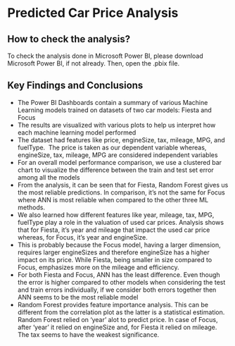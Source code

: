 
# Predicted Car Price Analysis

## How to check the analysis?

To check the analysis done in Microsoft Power BI, please download Microsoft Power BI, if not already. Then, open the .pbix file.

## Key Findings and Conclusions

* The Power BI Dashboards contain a summary of various Machine Learning models trained on datasets of two car models: Fiesta and Focus
*  The results are visualized with various plots to help us interpret how each machine learning model performed
*  The dataset had features like price, engineSize, tax, mileage, MPG, and fuelType.  The price is taken as our dependent variable whereas, engineSize, tax, mileage, MPG are considered independent variables
*  For an overall model performance comparison, we use a clustered bar chart to visualize the difference between the train and test set error among all the models
*  From the analysis, it can be seen that for Fiesta, Random Forest gives us the most reliable predictions. In comparison, it’s not the same for Focus where ANN is most reliable when compared to the other three ML methods.
*  We also learned how different features like year, mileage, tax, MPG, fuelType play a role in the valuation of used car prices. Analysis shows that for Fiesta, it’s year and mileage that impact the used car price whereas, for Focus, it’s year and engineSize.
*  This is probably because the Focus model, having a larger dimension, requires larger engineSizes and therefore engineSize has a higher impact on its price. While Fiesta, being smaller in size compared to Focus, emphasizes more on the mileage and efficiency. 
*  For both Fiesta and Focus, ANN has the least difference. Even though the error is higher compared to other models when considering the test and train errors individually, if we consider both errors together then ANN seems to be the most reliable model
*  Random Forest provides feature importance analysis. This can be different from the correlation plot as the latter is a statistical estimation. Random Forest relied on ‘year’ alot to predict price. In case of Focus, after ‘year’ it relied on engineSize and, for Fiesta it relied on mileage. The tax seems to have the weakest significance. 
